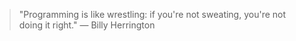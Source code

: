 > "Programming is like wrestling: if you're not sweating, you're not doing it right." — Billy Herrington

